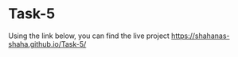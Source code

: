 # Task-5
Using the link below, you can find the live project
https://shahanas-shaha.github.io/Task-5/
